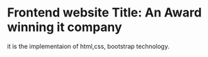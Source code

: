 # Frontend website Title: An Award winning it company
it is the implementaion of html,css, bootstrap technology.
